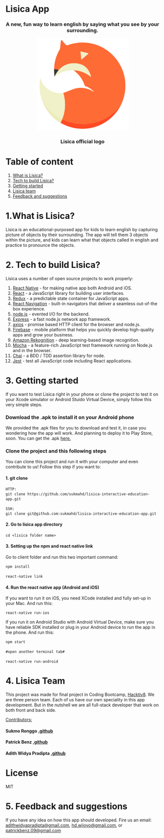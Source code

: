 # Lisica App
<center><h3>A new, fun way to learn english by saying what you see by your surrounding.</h3></center>


<center><img src="./client/src/assets/images/lisica_logo.png" alt="Drawing" style="width: 300px;"/></center>
<center><h3>Lisica official logo</h3></center>

# Table of content
1. [What is Lisica?](https://github.com/sukmahd/lisica-interactive-education-app#1what-is-lisica)
2. [Tech to build Lisica?](https://github.com/sukmahd/lisica-interactive-education-app#2-tech-to-build-lisica)
3. [Getting started](https://github.com/sukmahd/lisica-interactive-education-app#2-tech-to-build-lisica)
4. [Lisica team](https://github.com/sukmahd/lisica-interactive-education-app#4-lisica-team)
5. [Feedback and suggestions](https://github.com/sukmahd/lisica-interactive-education-app#5-feedback-and-suggestions)

# 1.What is Lisica?
Lisica is an educational-purposed app for kids to learn english by capturing picture of objects by their surrounding. The app will tell them 3 objects within the picture, and kids can learn what that objects called in english and practice to pronounce the objects.

# 2. Tech to build Lisica?
Lisica uses a number of open source projects to work properly:

1. [React Native](https://facebook.github.io/react-native/) - for making native app both Android and iOS.
2. [React](https://facebook.github.io/react/) - a JavaScript library for building user interfaces.
3. [Redux](http://redux.js.org/) - a predictable state container for JavaScript apps.
5. [React Navigation](https://reactnavigation.org/) - built-in navigators that deliver a seamless out-of-the box experience.
2. [node.js](https://nodejs.org/en/) - evented I/O for the backend.
3. [Express](https://expressjs.com/) - a fast node.js network app framework.
4. [axios](https://www.npmjs.com/package/axios) - promise based HTTP client for the browser and node.js.
5. [Firebase](https://firebase.google.com/) - mobile platform that helps you quickly develop high-quality apps and grow your business.
6. [Amazon Rekognition](https://aws.amazon.com/rekognition/) - deep learning-based image recognition.
7. [Mocha](https://mochajs.org/) - a feature-rich JavaScript test framework running on Node.js and in the browser.
8. [Chai](http://chaijs.com/) - a BDD / TDD assertion library for node.
9. [Jest](https://facebook.github.io/jest/) - test all JavaScript code including React applications.

# 3. Getting started
If you want to test Lisica right in your phone or clone the project to test it on your Xcode simulator or Android Stuido Virtual Device, simply follow this very simple steps.

### Download the .apk to install it on your Android phone
We provided the .apk files for you to download and test it, in case you wondering how the app will work. And planning to deploy it to Play Store, soon. You can get the .apk [here.](https://drive.google.com/file/d/0B2aHLNEACPkgekVUZWRnLXlGbjg/view?usp=sharing)

### Clone the project and this following steps
You can clone this project and run it with your computer and even contribute to us! Follow this step if you want to:

#### 1. git clone
```
HTTP:
git clone https://github.com/sukmahd/lisica-interactive-education-app.git

SSH:
git clone git@github.com:sukmahd/lisica-interactive-education-app.git
```

#### 2. Go to lisica app directory
```
cd <lisica folder name>
```

#### 3. Setting up the npm and react native link
Go to client folder and run this two important command:
```
npm install

react-native link
```

#### 4. Run the react native app (Android and iOS)
If you want to run it on iOS, you need XCode installed and fully set-up in your Mac. And run this:
```
react-native run-ios
```

If you run it on Android Studio with Android Virtual Device, make sure you have reliable SDK installed or plug in your Android device to run the app in the phone. And run this:
```
npm start

#open another terminal tab#

react-native run-android
```

# 4. Lisica Team
This project was made for final project in Coding Bootcamp, [Hacktiv8](https://hacktiv8.com/). We are three person team. Each of us have our own speciality in this app development. But in the nutshell we are all full-stack developer that work on both front and back side.

[Contributors:](https://github.com/sukmahd/lisica-interactive-education-app/graphs/contributors)
#### Sukmo Ronggo [.github](https://github.com/sukmahd)
#### Patrick Benz [.github](https://github.com/PatrickBenz09)
#### Adith Widya Pradipta [.github](https://github.com/adithwip)

# License
MIT

# 5. Feedback and suggestions
If you have any idea on how this app should developed. Fire us an email: adithwidyapradipta@gmail.com, hd.wijoyo@gmail.com, or patrickbenz.09@gmail.com
